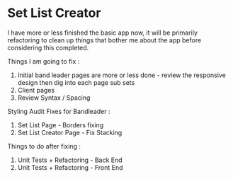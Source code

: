 # Set List Creator

I have more or less finished the basic app now, it will be primarily refactoring to clean up things that bother me about the app before considering this completed.

Things I am going to fix :
1) Initial band leader pages are more or less done - review the responsive design then dig into each page sub sets
2) Client pages
2) Review Syntax / Spacing

<!-- media query for page size to change stacking of page-->

Styling Audit Fixes for Bandleader : 
1) Set List Page - Borders fixing
2) Set List Creator Page - Fix Stacking

Things to do after fixing :
1) Unit Tests + Refactoring - Back End 
2) Unit Tests + Refactoring - Front End